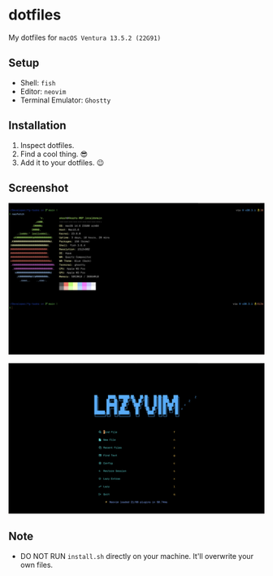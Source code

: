 # dotfiles

My dotfiles for `macOS Ventura 13.5.2 (22G91)`

## Setup

- Shell: `fish`
- Editor: `neovim`
- Terminal Emulator: `Ghostty`

## Installation

1. Inspect dotfiles.
2. Find a cool thing. 😎
3. Add it to your dotfiles. 😉

## Screenshot

![screenshot 1](./screenshots/2024-08-04/screenshot-1.png)

![screenshot 2](./screenshots/2024-08-04/screenshot-2.png)

## Note

- DO NOT RUN `install.sh` directly on your machine. It'll overwrite your own files.
